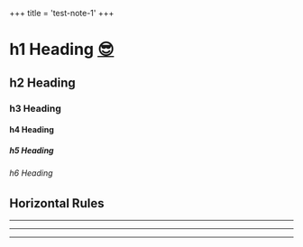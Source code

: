 +++
title = 'test-note-1'
+++
# h1 Heading [😎](https://twemoji.maxcdn.com/v/14.0.2/72x72/1f60e.png)

## h2 Heading

### h3 Heading

#### h4 Heading

##### h5 Heading

###### h6 Heading

## Horizontal Rules
--- 
---
---
